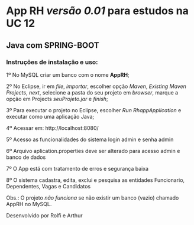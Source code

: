 # App RH *versão 0.01* para estudos na UC 12

## Java com SPRING-BOOT

### Instruções de instalação e uso:

1º No MySQL criar um banco com o nome **AppRH**;

2º No Eclipse, ir em *file*, *importar*, escolher opção *Maven*, *Existing Maven Projects*, *next*, selecione a pasta do seu projeto em *browser*, marque a opção em Projects *seuProjeto.jar* e *finish*; 

3º Para executar o projeto no Eclipse, escolher *Run RhappApplication* e executar como uma aplicação Java;

4º Acessar em: http://localhost:8080/

5º Acesso as funcionalidades do sistema login admin e senha admin

6º Arquivo aplication.properties deve ser alterado para acesso admin e banco de dados

7º O App está com tratamento de erros e segurança baixa

8º O sistema cadastra, edita, exclui e pesquisa as entidades Funcionario, Dependentes, Vagas e Candidatos

Obs.: O projeto *não funciona* se não existir um banco (vazio) chamado AppRH no MySQL.

Desenvolvido por Rolfi e Arthur
